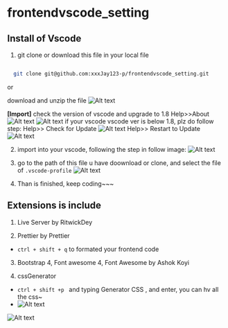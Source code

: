 # frontendvscode_setting

## Install of Vscode

1.  git clone or download this file in your local file

```bash

  git clone git@github.com:xxxJay123-p/frontendvscode_setting.git

```

or

download and unzip the file
![Alt text](./asset/image-2.png)

**[Import]** check the version of vscode and upgrade to 1.8
Help>>About
![Alt text](./asset/about.png)
![Alt text](./asset/version.png)
if your vscode vscode ver is below 1.8,
plz do follow step:
Help>> Check for Update
![Alt text](./asset/step1.png)
Help>> Restart to Update
![Alt text](./asset/step2.png)

2. import into your vscode, following the step in follow image:
   ![Alt text](./asset/image.png)

3. go to the path of this file u have doownload or clone, and select the file of `.vscode-profile`
   ![Alt text](./asset/image-1.png)

4. Than is finished, keep coding~~~

## Extensions is include

1. Live Server by RitwickDey

2. Prettier by Prettier

- `ctrl + shift + q` to formated your frontend code

3. Bootstrap 4, Font awesome 4, Font Awesome by Ashok Koyi

4. cssGenerator

- `ctrl + shift +p ` and typing Generator CSS , and enter, you can hv all the css~
- ![Alt text](./asset/image-3.png)

![Alt text](./asset/image-4.png)
